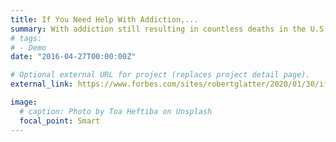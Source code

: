 ```yaml
---
title: If You Need Help With Addiction,...
summary: With addiction still resulting in countless deaths in the U.S., can intelligent  virtual assistants (IVAs) ...
# tags:
# - Demo
date: "2016-04-27T00:00:00Z"

# Optional external URL for project (replaces project detail page).
external_link: https://www.forbes.com/sites/robertglatter/2020/01/30/if-you-need-help-with-addiction-dont-count-on-alexa-or-siri/#567557b34af8

image:
  # caption: Photo by Toa Heftiba on Unsplash
  focal_point: Smart
---
```

